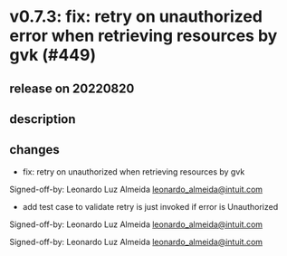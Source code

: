 # v0.7.3: fix: retry on unauthorized error when retrieving resources by gvk (#449)

## release on 20220820

## description

## changes

* fix: retry on unauthorized when retrieving resources by gvk

Signed-off-by: Leonardo Luz Almeida <a href="mailto:leonardo_almeida@intuit.com">leonardo_almeida@intuit.com</a>

* add test case to validate retry is just invoked if error is Unauthorized

Signed-off-by: Leonardo Luz Almeida <a href="mailto:leonardo_almeida@intuit.com">leonardo_almeida@intuit.com</a>

Signed-off-by: Leonardo Luz Almeida <a href="mailto:leonardo_almeida@intuit.com">leonardo_almeida@intuit.com</a>

